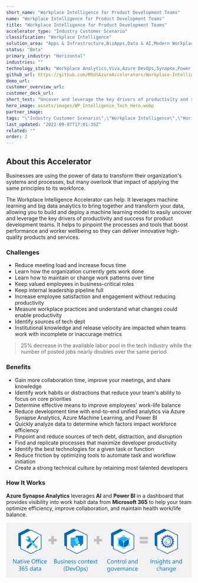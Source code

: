 ```yaml
---
short_name: "Workplace Intelligence for Product Development Teams"
name: "Workplace Intelligence for Product Development Teams"
title: "Workplace Intelligence for Product Development Teams"
accelerator_type: "Industry Customer Scenario"
classification: "Workplace Intelligence"
solution_area: "Apps & Infrastructure,BizApps,Data & AI,Modern Workplace"
status: "Beta"
primary_industry: "Horizontal"
industries: ""
technology_stack: "Workplace Analytics,Viva,Azure DevOps,Synapse,Power BI"
github_url: https://github.com/MSUSAzureAccelerators/Workplace-Intelligence-Solution-Accelerator
demo_url: 
customer_overview_url: 
customer_deck_url: 
short_text: "Uncover and leverage the key drivers of productivity and success for product development teams"
hero_image: assets/images/WP_Intelligence_Tech_Hero.webp
partner_image: 
tags: "\"Industry Customer Scenario\",\"Workplace Intelligence\",\"Horizontal\",\"Workplace Analytics\",\"Viva\",\"Azure DevOps\",\"Synapse\",\"Power BI\",\"Apps & Infrastructure\",\"BizApps\",\"Data & AI\",\"Modern Workplace\",\"Beta\""
last_updated: "2022-09-07T17:01:35Z"
related: ""
order: 2
---
```

## About this Accelerator

Businesses are using the power of data to transform their organization's systems and processes, but many overlook that impact of applying the same principles to its workforce.

The Workplace Intelligence  Accelerator can help. It leverages machine learning and big data analytics to bring together and transform your data, allowing you to build and deploy a machine learning model to easily uncover and leverage the key drivers of productivity and success for product development teams. It helps to pinpoint the processes and tools that boost performance and worker wellbeing so they can deliver innovative high-quality products and services.

### Challenges
* Reduce meeting load and increase focus time
* Learn how the organization currently gets work done
* Learn how to maintain or change work patterns over time
* Keep valued employees in business-critical roles
* Keep internal leadership pipeline full
* Increase employee satisfaction and engagement without reducing productivity
* Measure workplace practices and understand what changes could enable productivity
* Identify sources of tech dept
* Institutional knowledge and release velocity are impacted when teams work with incomplete or inaccurage metrics

> 25% decrease in the available labor pool in the tech industry while the number of posted jobs nearly doubles over the same period

### Benefits
* Gain more collaboration time, improve your meetings, and share knowledge
* Identify work habits or distractions that reduce your team's ability to focus on core priorities
* Determine effective means to improve employees' work-life balance
* Reduce development time with end-to-end unified analytics via Azure Synapse Analytics, Azure Machine Learning, and Power BI
* Quickly analyze data to determine which factors impact workforce efficiency
* Pinpoint and reduce sources of tech debt, distraction, and disruption
* Find and replicate processes that maximize developer productivity
* Identify the best technologies for a given task or function
* Reduce friction by optimizing tools to automate task and workflow initiation
* Create a strong technical culture by retaining most talented developers

### How It Works
**Azure Synapse Analytics** leverages **AI** and **Power BI** in a dashboard that provides visibility into work habit data from **Microsoft 365** to help your team optimize efficiency, improve collaboration, and maintain health work/life balance.

![Workplace Intelligence Flow](../assets/images/Workplace_Intelligence_Flow.webp)
